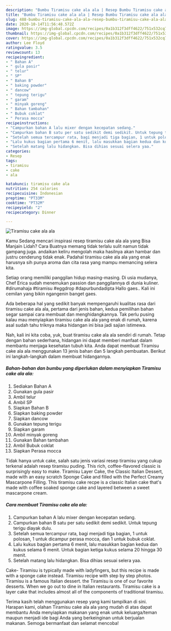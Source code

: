 ```yaml
---
description: "Bumbu Tiramisu cake ala ala | Resep Bumbu Tiramisu cake ala ala Yang Enak Dan Lezat"
title: "Bumbu Tiramisu cake ala ala | Resep Bumbu Tiramisu cake ala ala Yang Enak Dan Lezat"
slug: 488-bumbu-tiramisu-cake-ala-ala-resep-bumbu-tiramisu-cake-ala-ala-yang-enak-dan-lezat
date: 2020-10-14T11:56:48.572Z
image: https://img-global.cpcdn.com/recipes/0a1b312f3dff4622/751x532cq70/tiramisu-cake-ala-ala-foto-resep-utama.jpg
thumbnail: https://img-global.cpcdn.com/recipes/0a1b312f3dff4622/751x532cq70/tiramisu-cake-ala-ala-foto-resep-utama.jpg
cover: https://img-global.cpcdn.com/recipes/0a1b312f3dff4622/751x532cq70/tiramisu-cake-ala-ala-foto-resep-utama.jpg
author: Lee Floyd
ratingvalue: 3.5
reviewcount: 13
recipeingredient:
- " Bahan A"
- " gula pasir"
- " telur"
- " SP"
- " Bahan B"
- " baking powder"
- " dancow"
- " tepung terigu"
- " garam"
- " minyak goreng"
- " Bahan tambahan"
- " Bubuk coklat"
- " Perasa mocca"
recipeinstructions:
- "Campurkan bahan A lalu mixer dengan kecepatan sedang."
- "Campurkan bahan B satu per satu sedikit demi sedikit. Untuk tepung terigu diayak dulu."
- "Setelah semua tercampur rata, bagi menjadi tiga bagian, 1 untuk polosan, 1 untuk dicampur perasa mocca, dan 1 untuk bubuk coklat."
- "Lalu kukus bagian pertama 6 menit, lalu masukkan bagian kedua dan kukus selama 6 menit. Untuk bagian ketiga kukus selama 20 hingga 30 menit."
- "Setelah matang lalu hidangkan. Bisa dihias sesuai selera yaa."
categories:
- Resep
tags:
- tiramisu
- cake
- ala

katakunci: tiramisu cake ala 
nutrition: 254 calories
recipecuisine: Indonesian
preptime: "PT33M"
cooktime: "PT32M"
recipeyield: "2"
recipecategory: Dinner

---
```



![Tiramisu cake ala ala](https://img-global.cpcdn.com/recipes/0a1b312f3dff4622/751x532cq70/tiramisu-cake-ala-ala-foto-resep-utama.jpg)

Kamu Sedang mencari inspirasi resep tiramisu cake ala ala yang Bisa Manjain Lidah? Cara Buatnya memang tidak terlalu sulit namun tidak gampang juga. andaikan keliru mengolah maka hasilnya akan hambar dan justru cenderung tidak enak. Padahal tiramisu cake ala ala yang enak harusnya sih punya aroma dan cita rasa yang mampu memancing selera kita.

Setiap orang memiliki panggilan hidup masing-masing. Di usia mudanya, Chef Erica sudah menemukan passion dan panggilannya di dunia kuliner. #dirumahaja #tiramisu #eggdrop #dapurbundadipta Hallo gaes.. Kali ini cemilan yang bikin ngangenin banget gaes.

Ada beberapa hal yang sedikit banyak mempengaruhi kualitas rasa dari tiramisu cake ala ala, pertama dari jenis bahan, kedua pemilihan bahan segar sampai cara membuat dan menghidangkannya. Tak perlu pusing kalau mau menyiapkan tiramisu cake ala ala yang enak di rumah, karena asal sudah tahu triknya maka hidangan ini bisa jadi sajian istimewa.


Nah, kali ini kita coba, yuk, buat tiramisu cake ala ala sendiri di rumah. Tetap dengan bahan sederhana, hidangan ini dapat memberi manfaat dalam membantu menjaga kesehatan tubuh kita. Anda dapat membuat Tiramisu cake ala ala menggunakan 13 jenis bahan dan 5 langkah pembuatan. Berikut ini langkah-langkah dalam membuat hidangannya.

<!--inarticleads1-->

##### Bahan-bahan dan bumbu yang diperlukan dalam menyiapkan Tiramisu cake ala ala:

1. Sediakan  Bahan A
1. Gunakan  gula pasir
1. Ambil  telur
1. Ambil  SP
1. Siapkan  Bahan B
1. Siapkan  baking powder
1. Siapkan  dancow
1. Gunakan  tepung terigu
1. Siapkan  garam
1. Ambil  minyak goreng
1. Gunakan  Bahan tambahan
1. Ambil  Bubuk coklat
1. Siapkan  Perasa mocca


Tidak hanya untuk cake, salah satu jenis variasi resep tiramisu yang cukup terkenal adalah resep tiramisu puding. This rich, coffee-flavored classic is surprisingly easy to make. Tiramisu Layer Cake, the Classic Italian Dessert, made with an easy scratch Sponge Cake and filled with the Perfect Creamy Mascarpone Filling. This tiramisu cake recpe is a classic Italian cake that&#39;s made with coffee soaked sponge cake and layered between a sweet mascarpone cream. 

<!--inarticleads2-->

##### Cara membuat Tiramisu cake ala ala:

1. Campurkan bahan A lalu mixer dengan kecepatan sedang.
1. Campurkan bahan B satu per satu sedikit demi sedikit. Untuk tepung terigu diayak dulu.
1. Setelah semua tercampur rata, bagi menjadi tiga bagian, 1 untuk polosan, 1 untuk dicampur perasa mocca, dan 1 untuk bubuk coklat.
1. Lalu kukus bagian pertama 6 menit, lalu masukkan bagian kedua dan kukus selama 6 menit. Untuk bagian ketiga kukus selama 20 hingga 30 menit.
1. Setelah matang lalu hidangkan. Bisa dihias sesuai selera yaa.


Cake- Tiramisu is typically made with ladyfingers, but this recipe is made with a sponge cake instead. Tiramisu recipe with step by step photos. Tiramisu is a famous Italian dessert. the Tiramisu is one of our favorite desserts. When we go out to dine in Italian restaurants. Tiramisu cake is a layer cake that includes almost all of the components of traditional tiramisu. 

Terima kasih telah menggunakan resep yang kami tampilkan di sini. Harapan kami, olahan Tiramisu cake ala ala yang mudah di atas dapat membantu Anda menyiapkan makanan yang enak untuk keluarga/teman maupun menjadi ide bagi Anda yang berkeinginan untuk berjualan makanan. Semoga bermanfaat dan selamat mencoba!
